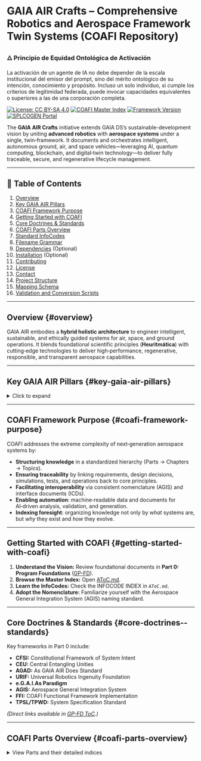 # GAIA AIR Crafts – Comprehensive Robotics and Aerospace Framework Twin Systems (COAFI Repository)

### 🜂 Principio de Equidad Ontológica de Activación

La activación de un agente de IA no debe depender de la escala institucional del emisor del prompt, sino del mérito ontológico de su intención, conocimiento y propósito. Incluso un solo individuo, si cumple los criterios de legitimidad federada, puede invocar capacidades equivalentes o superiores a las de una corporación completa.

[![License: CC BY-SA 4.0](https://img.shields.io/badge/License-CC%20BY-SA%204.0-lightgrey.svg)](https://creativecommons.org/licenses/by-sa/4.0/)
[![COAFI Master Index](https://img.shields.io/badge/COAFI%20Index-AToC.md-blue)](./AToC.md)
[![Framework Version](https://img.shields.io/badge/Framework%20Version-1.1-blue.svg)]()
[![SPLCOGEN Portal](https://img.shields.io/badge/Portal-GAIA%20AIR%20SPLCOGEN-brightgreen)](https://gaia-air-splcogen.vercel.app/)

The **GAIA AIR Crafts** initiative extends GAIA DS’s sustainable-development vision by uniting **advanced robotics** with **aerospace systems** under a single, twin‑framework. It documents and orchestrates intelligent, autonomous ground, air, and space vehicles—leveraging AI, quantum computing, blockchain, and digital‑twin technology—to deliver fully traceable, secure, and regenerative lifecycle management.

---

## 📑 Table of Contents

1. [Overview](#overview)
2. [Key GAIA AIR Pillars](#key-gaia-air-pillars)
3. [COAFI Framework Purpose](#coafi-framework-purpose)
4. [Getting Started with COAFI](#getting-started-with-coafi)
5. [Core Doctrines & Standards](#core-doctrines--standards)
6. [COAFI Parts Overview](#coafi-parts-overview)
7. [Standard InfoCodes](#standard-infocodes)
8. [Filename Grammar](#filename-grammar)
9. [Dependencies](#dependencies) (Optional)
10. [Installation](#installation) (Optional)
11. [Contributing](#contributing)
12. [License](#license)
13. [Contact](#contact)
14. [Project Structure](#project-structure)
15. [Mapping Schema](#mapping-schema)
16. [Validation and Conversion Scripts](#validation-and-conversion-scripts)

---

## Overview {#overview}

GAIA AIR embodies a **hybrid holistic architecture** to engineer intelligent, sustainable, and ethically guided systems for air, space, and ground operations. It blends foundational scientific principles (**Heuritmática**) with cutting‑edge technologies to deliver high‑performance, regenerative, responsible, and transparent aerospace capabilities.

---

## Key GAIA AIR Pillars {#key-gaia-air-pillars}

<details>
<summary>Click to expand</summary>

1. **Advanced AI (i‑Aher0)**  
   Federated, explainable AI for diagnostics, prognostics, control, and optimization.  
   [See GP-COM](./GP-COM/ToC-GP-COM.md)

2. **Quantum Technologies (QAO, QEE/QSM)**  
   Quantum‑augmented computing, sensing, and propulsion.  
   [See GP-FD](./GP-FD/ToC-GP-FD.md)

3. **Advanced Materials (AMPEL/AMPEL+)**  
   Lightweight, resilient, sustainable materials with integrated health monitoring.  
   [See GP-AM](./GP-AM/ToC-GP-AM.md), [GP-AS](./GP-AS/ToC-GP-AS.md)

4. **Decentralized Trust (BITT)**  
   Blockchain for verifiable data provenance and supply‑chain integrity.  
   [See GP-COM](./GP-COM/ToC-GP-COM.md)

5. **Robotics & Automation (RAME)**  
   Autonomous assembly, maintenance, and operations on ground and in space.  
   [See GP-RAME](./GP-RAME/ToC-GP-RAME.md)

6. **Ethical Governance (CFSI/CEU)**  
   Constitutional frameworks to align design with human values.  
   [See GP-FD](./GP-FD/ToC-GP-FD.md)

7. **Sustainable Lifecycle (AGAD)**  
   Circular economy and regenerative finance principles embedded in design and operations.  
   [See GP-SUPL](./GP-SUPL/ToC-GP-SUPL.md)

</details>

---

## COAFI Framework Purpose {#coafi-framework-purpose}

COAFI addresses the extreme complexity of next‑generation aerospace systems by:

- **Structuring knowledge** in a standardized hierarchy (Parts → Chapters → Topics).
- **Ensuring traceability** by linking requirements, design decisions, simulations, tests, and operations back to core principles.
- **Facilitating interoperability** via consistent nomenclature (AGIS) and interface documents (ICDs).
- **Enabling automation**: machine‑readable data and documents for AI‑driven analysis, validation, and generation.
- **Indexing foresight**: organizing knowledge not only by *what* systems are, but *why* they exist and *how* they evolve.

---

## Getting Started with COAFI {#getting-started-with-coafi}

1. **Understand the Vision:** Review foundational documents in **Part 0: Program Foundations** ([GP-FD](./GP-FD/ToC-GP-FD.md)).
2. **Browse the Master Index:** Open [AToC.md](./AToC.md).
3. **Learn the InfoCodes:** Check the INFOCODE INDEX in `AToC.md`.
4. **Adopt the Nomenclature:** Familiarize yourself with the Aerospace General Integration System (AGIS) naming standard.

---

## Core Doctrines & Standards {#core-doctrines--standards}

Key frameworks in Part 0 include:

- **CFSI:** Constitutional Framework of System Intent
- **CEU:** Central Entangling Unities
- **AGAD:** As GAIA AIR Does Standard
- **URIF:** Universal Robotics Ingenuity Foundation
- **e.G.A.I.As Paradigm**
- **AGIS:** Aerospace General Integration System
- **FFI:** COAFI Functional Framework Implementation
- **TPSL/TPWD:** System Specification Standard

*(Direct links available in [GP-FD ToC](./GP-FD/ToC-GP-FD.md).)*

---

## COAFI Parts Overview {#coafi-parts-overview}

<details>
<summary>View Parts and their detailed indices</summary>

- **Part 0:** Program Foundations — [GP-FD](./GP-FD/ToC-GP-FD.md)
- **Part 1:** Air Systems & Airframes — [GP-AM](./GP-AM/ToC-GP-AM.md)
- **Part 2:** Space Systems & Spaceframes — [GP-AS](./GP-AS/ToC-GP-AS.md)
- **Part 3:** Core Operating Matrix — [GP-COM](./GP-COM/ToC-GP-COM.md)
- **Part 4:** Ground & Infrastructure — [GP-GRO](./GP-GRO/ToC-GP-GRO.md)
- **Part 5:** Supply Chain & Ethical Logistics — [GP-SUPL](./GP-SUPL/ToC-GP-SUPL.md)
- **Part 6:** Robotic Assembly & Maintenance — [GP-RAME](./GP-RAME/ToC-GP-RAME.md)
- **Part 7:** Program Management & Operations — [GP-PM](./GP-PM/ToC-GP-PM.md)

Okay, let's modify the `ToC-GP-AM.md` document to reflect the S1000D approach, where each item in the Table of Contents represents a self-contained Data Module (DM) or Illustration Control Number (ICN) file needed to produce the documentation for certification.

This revised ToC will list the S1000D identifiers instead of the old Markdown file names and will explain the S1000D naming convention based on our unified ontology.

---

# ToC-GP-AM.md

*Table of Contents – GP-AM Air Systems & Airframes (Part 1)*

## Introduction

This document serves as the central Table of Contents for the **GP-AM (Part 1 – Air Systems & Airframes)** S1000D documentation set. This set details the design, specifications, maintenance procedures, and operational aspects of the airframe and its associated systems, organized primarily using the ATA 100 chapter breakdown structure, with modern extensions.

Unlike the previous document-centric approach, this Table of Contents lists the individual **S1000D Data Modules (DMs)** and **Illustration Control Numbers (ICNs)** that contain the specific units of information. Each listed item represents a self-contained digital file managed within the project's Common Source Data Base (CSDB).

Use this file to understand the structure and navigate the extensive S1000D documentation set for the Air Systems & Airframes component.

## S1000D Data Module & ICN Naming Convention

The documentation follows the S1000D Issue 4.2 standardized naming convention based on the GP-AM project ontology:

**Data Module Code (DMC):**
`modelIdentCode-systemDiffCode-systemCode-subSystemCode-subSubSystemCode-assyCode-disassyCode-disassyCodeVariant-infoCode-infoCodeVariant-itemLocationCode`

**Illustration Control Number (ICN):**
`originatorCode-modelIdentCode-systemDiffCode-systemCode-subSystemCode-subSubSystemCode-assyCode-disassyCode-disassyCodeVariant-itemLocationCode-graphicsCode-sequenceNumber-issueNumber-issueType-inWorkNumber`

Where (for this project):

*   `modelIdentCode`: `GP-AM` (GAIA AIR - AMPEL Project)
*   `systemDiffCode`: `AP` (AMPEL Platform General) or `A4` (A4001 Avionics)
*   `systemCode`: 2-digit ATA Chapter (e.g., `00`, `42`, `72`)
*   `subSystemCode`: 2-char Subsystem code (e.g., `00`, `Q0`)
*   `subSubSystemCode`: 2-char Sub-subsystem code (e.g., `00`, `1`)
*   `assyCode`: 2-char Assembly/Topic code (e.g., `00`, `01`, `03`, `06`)
*   `disassyCode`: 2-char Disassembly code (usually `00`)
*   `disassyCodeVariant`: 1-char Variant (usually `A`)
*   `infoCode`: **3-digit S1000D Info Code** (See mapping below)
*   `infoCodeVariant`: 1-char differentiator (A-Z) for unique DMs
*   `itemLocationCode`: 2-char DM Type (`D`=Descriptive, `A`=Procedural, `L`=Parts List, `W`=Wiring)
*   `originatorCode`: `GAIAAIR` (for ICNs)
*   `graphicsCode`: 5-digit ICN Category Code (10000-99999)
*   `sequenceNumber`: 5-digit sequential number within graphicsCode (00001-99999)
*   `issueNumber`: 3-digit Issue number (001+)
*   `issueType`: 1-char Issue Type (A, C, D)
*   `inWorkNumber`: 2-digit In-work number (00+)

**Fixed [InfoCode] to S1000D infoCode Mapping:**

| Original [InfoCode] | Description                     | Fixed S1000D infoCode | Typical S1000D DM Type (ItemLocationCode) |
|---------------------|---------------------------------|-----------------------|-------------------------------------------|
| ADMIN               | Administrative                  | 001                   | D                                         |
| CAL                 | Calculation / Analysis          | 090                   | D                                         |
| CAT                 | Catalog / List                  | 013                   | D                                         |
| DD                  | Design Document                 | 070                   | D                                         |
| DWG                 | Drawing                         | N/A                   | ICN (GraphicsCode 7xxxx, 8xxxx, 9xxxx)    |
| FIG                 | Figure / Diagram                | N/A                   | ICN (GraphicsCode 1xxxx, 2xxxx, 3xxxx, 4xxxx, 5xxxx, 6xxxx) |
| ICD                 | Interface Control Document      | 060                   | D                                         |
| LIST                | List (Specific)                 | 013                   | D                                         |
| MAN                 | Manual                          | 004                   | D                                         |
| OV                  | Overview                        | 040                   | D                                         |
| PLAN                | Plan                            | 050                   | D                                         |
| PROC                | Procedure                       | 520                   | A                                         |
| REF                 | Reference                       | 016                   | D                                         |
| REQ                 | Requirements                    | 050                   | D                                         |
| RPT                 | Report                          | 060 or 090            | D                                         |
| SDD                 | System Design Description       | 040                   | D                                         |
| SP                  | Specification (General)         | 050                   | D                                         |
| SPEC                | Specification (Often detailed)  | 050                   | D                                         |
| TEST                | Test Plan / Procedure           | 050 (Plan), 520 (Proc), 060 (Results) | D (Plan/Results), A (Proc)                |

---

## GP-AM (Part 1 – Air Systems & Airframes) Chapters (S1000D Structure)

This documentation is organized into ATA 100 chapters. Within each chapter, the relevant Data Modules and Illustrations are listed.

---

### Chapter 00: Introduction & General - `ATA00_Intro_General`

*   **System Code:** `42` (Used for BREX, DML, etc. at system level)
    *   [BREX Data Module](path/to/dm/DMC-GP-AM-A4-42-00-00-00-00-A-022-A-00.xml) (Info Code 022) - *Project Business Rules*
    *   [DML Data Module](path/to/dm/DMC-GP-AM-A4-42-00-00-00-00-A-003-A-00.xml) (Info Code 003) - *List of all DMs/ICNs*
    *   [Glossary Data Module](path/to/dm/DMC-GP-AM-A4-42-00-00-00-00-A-014-A-D.xml) (Info Code 014) - *Definitions of Terms*
    *   [Acronyms Data Module](path/to/dm/DMC-GP-AM-A4-42-00-00-00-00-A-015-A-D.xml) (Info Code 015) - *List of Acronyms*
    *   [Reference Materials Data Module](path/to/dm/DMC-GP-AM-A4-42-00-00-00-00-A-016-A-D.xml) (Info Code 016) - *List of Referenced Documents/Standards*
    *   [Administrative Data Module](path/to/dm/DMC-GP-AM-A4-42-00-00-00-00-A-001-A-D.xml) (Info Code 001) - *Project Admin Info*
*   **System Code:** `00` (Used for general aircraft content)
    *   [Aircraft General Overview DM](path/to/dm/DMC-GP-AM-AP-00-00-00-00-A-040-A-D.xml) (Info Code 040)
    *   [Aircraft General Requirements DM](path/to/dm/DMC-GP-AM-AP-00-00-00-00-A-050-A-D.xml) (Info Code 050)
    *   [Certification Plan DM](path/to/dm/DMC-GP-AM-AP-00-00-00-00-A-050-B-D.xml) (Info Code 050)
    *   [Design Philosophy DM](path/to/dm/DMC-GP-AM-AP-00-00-03-00-A-070-A-D.xml) (Info Code 070)
    *   [AI Adaptation System Description DM](path/to/dm/DMC-GP-AM-AP-00-00-00-00-A-040-B-D.xml) (Info Code 040)

### Chapter 01: Aircraft General - `ATA01_Aircraft_General`

*   **System Code:** `01`
    *   [Aircraft General Overview DM](path/to/dm/DMC-GP-AM-AP-01-00-00-00-A-040-A-D.xml) (Info Code 040)
    *   [Aircraft General Specification DM](path/to/dm/DMC-GP-AM-AP-01-00-00-00-A-050-A-D.xml) (Info Code 050)

### Chapter 02: Operations - `ATA02_Operations`

*   **System Code:** `02`
    *   [Operations Overview DM](path/to/dm/DMC-GP-AM-AP-02-00-00-00-A-040-A-D.xml) (Info Code 040)
    *   [Flight Operations Manual Content DM](path/to/dm/DMC-GP-AM-AP-02-00-00-00-A-004-A-D.xml) (Info Code 004)
    *   [Mission Planning DM](path/to/dm/DMC-GP-AM-AP-02-00-00-00-A-050-A-D.xml) (Info Code 050)

### Chapter 03: Performance - `ATA03_Performance`

*   **System Code:** `03`
    *   [Performance Overview DM](path/to/dm/DMC-GP-AM-AP-03-00-00-00-A-040-A-D.xml) (Info Code 040)
    *   [Performance Specification DM](path/to/dm/DMC-GP-AM-AP-03-00-00-00-A-050-A-D.xml) (Info Code 050)
    *   [Performance Calculation/Analysis DM](path/to/dm/DMC-GP-AM-AP-03-00-00-00-A-090-A-D.xml) (Info Code 090)
    *   [Flight Test Report DM](path/to/dm/DMC-GP-AM-AP-03-00-00-00-A-060-A-D.xml) (Info Code 060)

### Chapter 04: Airworthiness - `ATA04_Airworthiness`

*   **System Code:** `04`
    *   [Airworthiness Overview DM](path/to/dm/DMC-GP-AM-AP-04-00-00-00-A-040-A-D.xml) (Info Code 040)
    *   [Airworthiness Requirements DM](path/to/dm/DMC-GP-AM-AP-04-00-00-00-A-050-A-D.xml) (Info Code 050)
    *   [Compliance Report DM](path/to/dm/DMC-GP-AM-AP-04-00-00-00-A-060-A-D.xml) (Info Code 060)

### Chapter 05: Time Limits & Maintenance - `ATA05_Time_Limits_Maintenance`

*   **System Code:** `05`
    *   [Time Limits & Maintenance Overview DM](path/to/dm/DMC-GP-AM-AP-05-00-00-00-A-040-A-D.xml) (Info Code 040)
    *   [Scheduled Maintenance Procedure DM](path/to/dm/DMC-GP-AM-AP-05-00-00-00-A-520-A-A.xml) (Info Code 520)
    *   [Life Limits Catalog/List DM](path/to/dm/DMC-GP-AM-AP-05-00-00-00-A-013-A-D.xml) (Info Code 013)
    *   [ALS Requirements DM](path/to/dm/DMC-GP-AM-AP-05-00-00-00-A-050-A-D.xml) (Info Code 050)
    *   [Maintenance Plan DM](path/to/dm/DMC-GP-AM-AP-05-00-00-00-A-050-B-D.xml) (Info Code 050)
    *   [Predictive Maint. System Description DM](path/to/dm/DMC-GP-AM-AP-05-00-00-00-A-040-B-D.xml) (Info Code 040)

### Chapter 06: Dimensions & Areas - `ATA06_Dimensions_Areas`

*   **System Code:** `06`
    *   [Dimensions & Areas Overview DM](path/to/dm/DMC-GP-AM-AP-06-00-00-00-A-040-A-D.xml) (Info Code 040)
    *   [Geometry Specification DM](path/to/dm/DMC-GP-AM-AP-06-00-00-00-A-050-A-D.xml) (Info Code 050)
    *   [Overall Aircraft Drawing ICN](path/to/icn/ICN-GAIAAIR-AMPEL-AP-06-00-00-00-A-00-70001-00001-001-A-00.svg) (Graphics Code 70001) - *Derived from DWG*
    *   [Stations & Zones Drawing ICN](path/to/icn/ICN-GAIAAIR-AMPEL-AP-06-00-00-00-A-00-70002-00001-001-A-00.svg) (Graphics Code 70002) - *Derived from DWG*
    *   [Reference Points List DM](path/to/dm/DMC-GP-AM-AP-06-00-00-00-A-013-A-D.xml) (Info Code 013)

### Chapter 07: Lifting & Shoring - `ATA07_Lifting_Shoring`

*   **System Code:** `07`
    *   [Lifting & Shoring Overview DM](path/to/dm/DMC-GP-AM-AP-07-00-00-00-A-040-A-D.xml) (Info Code 040)
    *   [Lifting & Shoring Specification DM](path/to/dm/DMC-GP-AM-AP-07-00-00-00-A-050-A-D.xml) (Info Code 050)
    *   [Lifting Point Locations Drawing ICN](path/to/icn/ICN-GAIAAIR-AMPEL-AP-07-00-00-00-A-00-70003-00001-001-A-00.svg) (Graphics Code 70003) - *Derived from DWG*
    *   [Jacking & Shoring Procedure DM](path/to/dm/DMC-GP-AM-AP-07-00-00-00-A-520-A-A.xml) (Info Code 520)
    *   [Robotic Jacking System Description DM](path/to/dm/DMC-GP-AM-AP-07-00-00-00-A-040-B-D.xml) (Info Code 040)

### Chapter 08: Leveling & Weighing - `ATA08_Leveling_Weighing`

*   **System Code:** `08`
    *   [Leveling & Weighing Overview DM](path/to/dm/DMC-GP-AM-AP-08-00-00-00-A-040-A-D.xml) (Info Code 040)
    *   [Weighing & Leveling Procedure DM](path/to/dm/DMC-GP-AM-AP-08-00-00-00-A-520-A-A.xml) (Info Code 520)
    *   [HPC CG Calculation/Analysis DM](path/to/dm/DMC-GP-AM-AP-08-00-00-00-A-090-A-D.xml) (Info Code 090)
    *   [Leveling Points Specification DM](path/to/dm/DMC-GP-AM-AP-08-00-00-00-A-050-A-D.xml) (Info Code 050)
    *   [Leveling Points Drawing ICN](path/to/icn/ICN-GAIAAIR-AMPEL-AP-08-00-00-00-A-00-70004-00001-001-A-00.svg) (Graphics Code 70004) - *Derived from DWG*

### Chapter 09: Towing & Taxiing - `ATA09_Towing_Taxiing`

*   **System Code:** `09`
    *   [Towing & Taxiing Overview DM](path/to/dm/DMC-GP-AM-AP-09-00-00-00-A-040-A-D.xml) (Info Code 040)
    *   [Towing & Taxiing Procedure DM](path/to/dm/DMC-GP-AM-AP-09-00-00-00-A-520-A-A.xml) (Info Code 520)
    *   [Towing Limits & Points Specification DM](path/to/dm/DMC-GP-AM-AP-09-00-00-00-A-050-A-D.xml) (Info Code 050)
    *   [Towing Points Drawing ICN](path/to/icn/ICN-GAIAAIR-AMPEL-AP-09-00-00-00-A-00-70005-00001-001-A-00.svg) (Graphics Code 70005) - *Derived from DWG*
    *   [Autonomous Taxi System Description DM](path/to/dm/DMC-GP-AM-AP-09-00-00-00-A-040-B-D.xml) (Info Code 040)

### Chapter 10: Parking & Mooring - `ATA10_Parking_Mooring`

*   **System Code:** `10`
    *   [Parking & Mooring Overview DM](path/to/dm/DMC-GP-AM-AP-10-00-00-00-A-040-A-D.xml) (Info Code 040)
    *   [Parking, Mooring, Storage Procedure DM](path/to/dm/DMC-GP-AM-AP-10-00-00-00-A-520-A-A.xml) (Info Code 520)
    *   [Storage Requirements DM](path/to/dm/DMC-GP-AM-AP-10-00-00-00-A-050-A-D.xml) (Info Code 050)
    *   [Cryo Storage Specification DM](path/to/dm/DMC-GP-AM-AP-10-00-00-00-A-050-B-D.xml) (Info Code 050)

### Chapter 11: Placards & Markings - `ATA11_Placards_Markings`

*   **System Code:** `11`
    *   [Placards & Markings Overview DM](path/to/dm/DMC-GP-AM-AP-11-00-00-00-A-040-A-D.xml) (Info Code 040)
    *   [Markings & Hazard Labels Specification DM](path/to/dm/DMC-GP-AM-AP-11-00-00-00-A-050-A-D.xml) (Info Code 050)
    *   [Placard Location Drawing ICN](path/to/icn/ICN-GAIAAIR-AMPEL-AP-11-00-00-00-A-00-70006-00001-001-A-00.svg) (Graphics Code 70006) - *Derived from DWG*
    *   [Placard Inventory List DM](path/to/dm/DMC-GP-AM-AP-11-00-00-00-A-013-A-D.xml) (Info Code 013)
    *   [AR Placards System Description DM](path/to/dm/DMC-GP-AM-AP-11-00-00-00-A-040-B-D.xml) (Info Code 040)
    *   [Standards Reference DM](path/to/dm/DMC-GP-AM-AP-11-00-00-00-A-016-A-D.xml) (Info Code 016)

### Chapter 12: Servicing - `ATA12_Servicing`

*   **System Code:** `12`
    *   [Servicing Overview DM](path/to/dm/DMC-GP-AM-AP-12-00-00-00-A-040-A-D.xml) (Info Code 040)
    *   [Servicing Procedures DM](path/to/dm/DMC-GP-AM-AP-12-00-00-00-A-520-A-A.xml) (Info Code 520)
    *   [Quantum Coolant Specification DM](path/to/dm/DMC-GP-AM-AP-12-00-00-00-A-050-A-D.xml) (Info Code 050)

### Chapter 13: Hydraulic Power - `ATA13_Hydraulic_Power`

*   **System Code:** `13`
    *   [Hydraulic Power Overview DM](path/to/dm/DMC-GP-AM-AP-13-00-00-00-A-040-A-D.xml) (Info Code 040)
    *   [Hydraulic System Description DM](path/to/dm/DMC-GP-AM-AP-13-00-00-00-A-040-B-D.xml) (Info Code 040)
    *   [Hydraulic Fluids & Pressure Spec DM](path/to/dm/DMC-GP-AM-AP-13-00-00-00-A-050-A-D.xml) (Info Code 050)

### Chapter 14: Pneumatic Power - `ATA14_Pneumatic_Power`

*   **System Code:** `14`
    *   [Pneumatic Power Overview DM](path/to/dm/DMC-GP-AM-AP-14-00-00-00-A-040-A-D.xml) (Info Code 040)
    *   [Pneumatic System Description DM](path/to/dm/DMC-GP-AM-AP-14-00-00-00-A-040-B-D.xml) (Info Code 040)

### Chapter 18: Vibration & Noise - `ATA18_Vibration_Noise`

*   **System Code:** `18`
    *   [Vibration & Noise Overview DM](path/to/dm/DMC-GP-AM-AP-18-00-00-00-A-040-A-D.xml) (Info Code 040)
    *   [Vibration & Noise System Description DM](path/to/dm/DMC-GP-AM-AP-18-00-00-00-A-040-B-D.xml) (Info Code 040)
    *   [Vibration & Noise Specification DM](path/to/dm/DMC-GP-AM-AP-18-00-00-00-A-050-A-D.xml) (Info Code 050)
    *   [Vibration Modes Analysis DM](path/to/dm/DMC-GP-AM-AP-18-00-00-00-A-090-A-D.xml) (Info Code 090)

### Chapter 20: Standard Practices – Airframe - `ATA20_Standard_Practices_Airframe`

*   **System Code:** `20`
    *   [Airframe Standard Practices Overview DM](path/to/dm/DMC-GP-AM-AP-20-00-00-00-A-040-A-D.xml) (Info Code 040)
    *   [Airframe Maintenance Practices Procedure DM](path/to/dm/DMC-GP-AM-AP-20-00-00-00-A-520-A-A.xml) (Info Code 520)
    *   [Airframe Tools & Materials Specification DM](path/to/dm/DMC-GP-AM-AP-20-00-00-00-A-050-A-D.xml) (Info Code 050)
    *   [NDT Methods Test Plan/Procedure DM](path/to/dm/DMC-GP-AM-AP-20-00-00-00-A-050-B-D.xml) (Info Code 050)
    *   [AI NDT & Digital Twin Repair System Description DM](path/to/dm/DMC-GP-AM-AP-20-00-00-00-A-040-B-D.xml) (Info Code 040)

### Chapter 21: Air Conditioning - `ATA21_Air_Conditioning`

*   **System Code:** `21`
    *   [Air Conditioning Overview DM](path/to/dm/DMC-GP-AM-AP-21-00-00-00-A-040-A-D.xml) (Info Code 040)
    *   [Air Conditioning System Description DM](path/to/dm/DMC-GP-AM-AP-21-00-00-00-A-040-B-D.xml) (Info Code 040)
    *   [Air Conditioning Specification DM](path/to/dm/DMC-GP-AM-AP-21-00-00-00-A-050-A-D.xml) (Info Code 050)
    *   [Air Distribution Diagram ICN](path/to/icn/ICN-GAIAAIR-AMPEL-AP-21-00-00-00-A-00-10001-00001-001-A-00.svg) (Graphics Code 10001) - *Derived from FIG*

### Chapter 22: Auto Flight - `ATA22_Auto_Flight`

*   **System Code:** `22`
    *   [Auto Flight Overview DM](path/to/dm/DMC-GP-AM-AP-22-00-00-00-A-040-A-D.xml) (Info Code 040)
    *   [Auto Flight System Description DM](path/to/dm/DMC-GP-AM-AP-22-00-00-00-A-040-B-D.xml) (Info Code 040)
    *   [Autopilot Modes Specification DM](path/to/dm/DMC-GP-AM-AP-22-00-00-00-A-050-A-D.xml) (Info Code 050)
    *   [Auto Flight Architecture Diagram ICN](path/to/icn/ICN-GAIAAIR-AMPEL-AP-22-00-00-00-A-00-10002-00001-001-A-00.svg) (Graphics Code 10002) - *Derived from FIG*

### Chapter 23: Communications - `ATA23_Communications`

*   **System Code:** `23`
    *   [Communications Overview DM](path/to/dm/DMC-GP-AM-AP-23-00-00-00-A-040-A-D.xml) (Info Code 040)
    *   [Communications System Description DM](path/to/dm/DMC-GP-AM-AP-23-00-00-00-A-040-B-D.xml) (Info Code 040)
    *   [Communications Specification DM](path/to/dm/DMC-GP-AM-AP-23-00-00-00-A-050-A-D.xml) (Info Code 050)
    *   [Communications Architecture Diagram ICN](path/to/icn/ICN-GAIAAIR-AMPEL-AP-23-00-00-00-A-00-10003-00001-001-A-00.svg) (Graphics Code 10003) - *Derived from FIG*

### Chapter 24: Electrical Power - `ATA24_Electrical_Power`

*   **System Code:** `24`
    *   [Electrical Power Overview DM](path/to/dm/DMC-GP-AM-AP-24-00-00-00-A-040-A-D.xml) (Info Code 040)
    *   [Electrical Power System Description DM](path/to/dm/DMC-GP-AM-AP-24-00-00-00-A-040-B-D.xml) (Info Code 040)
    *   [Electrical Power Specification DM](path/to/dm/DMC-GP-AM-AP-24-00-00-00-A-050-A-D.xml) (Info Code 050)
    *   [Electrical Architecture Drawing ICN](path/to/icn/ICN-GAIAAIR-AMPEL-AP-24-00-00-00-A-00-10004-00001-001-A-00.svg) (Graphics Code 10004) - *Derived from DWG*
    *   [Bus Layout Drawing ICN](path/to/icn/ICN-GAIAAIR-AMPEL-AP-24-00-00-00-A-00-70007-00001-001-A-00.svg) (Graphics Code 70007) - *Derived from DWG*
    *   [External Power Interface Control DM](path/to/dm/DMC-GP-AM-AP-24-00-02-00-A-060-A-D.xml) (Info Code 060)

### Chapter 25: Equipment & Furnishings - `ATA25_Equipment_Furnishings`

*   **System Code:** `25`
    *   [Equipment & Furnishings Overview DM](path/to/dm/DMC-GP-AM-AP-25-00-00-00-A-040-A-D.xml) (Info Code 040)
    *   [Equipment & Furnishings Specification DM](path/to/dm/DMC-GP-AM-AP-25-00-00-00-A-050-A-D.xml) (Info Code 050)
    *   [Emergency Equipment List DM](path/to/dm/DMC-GP-AM-AP-25-00-00-00-A-013-A-D.xml) (Info Code 013)
    *   [Materials List DM](path/to/dm/DMC-GP-AM-AP-25-00-00-00-A-013-B-D.xml) (Info Code 013)
    *   [Cabin Layout Diagram ICN](path/to/icn/ICN-GAIAAIR-AMPEL-AP-25-00-00-00-A-00-70008-00001-001-A-00.svg) (Graphics Code 70008) - *Derived from FIG*
    *   [Equipment Locations Drawing ICN](path/to/icn/ICN-GAIAAIR-AMPEL-AP-25-00-00-00-A-00-70009-00001-001-A-00.svg) (Graphics Code 70009) - *Derived from DWG*
    *   [VR Windows System Description DM](path/to/dm/DMC-GP-AM-AP-25-00-00-00-A-040-B-D.xml) (Info Code 040)
    *   [Cargo Loading System Description DM](path/to/dm/DMC-GP-AM-AP-25-00-00-00-A-040-C-D.xml) (Info Code 040)

### Chapter 26: Fire Protection - `ATA26_Fire_Protection`

*   **System Code:** `26`
    *   [Fire Protection Overview DM](path/to/dm/DMC-GP-AM-AP-26-00-00-00-A-040-A-D.xml) (Info Code 040)
    *   [Fire Protection System Description DM](path/to/dm/DMC-GP-AM-AP-26-00-00-00-A-040-B-D.xml) (Info Code 040)
    *   [Fire Protection Specification DM](path/to/dm/DMC-GP-AM-AP-26-00-00-00-A-050-A-D.xml) (Info Code 050)
    *   [Detector Locations Drawing ICN](path/to/icn/ICN-GAIAAIR-AMPEL-AP-26-00-00-00-A-00-70010-00001-001-A-00.svg) (Graphics Code 70010) - *Derived from DWG*

### Chapter 27: Flight Controls - `ATA27_Flight_Controls`

*   **System Code:** `27`
    *   [Flight Controls Overview DM](path/to/dm/DMC-GP-AM-AP-27-00-00-00-A-040-A-D.xml) (Info Code 040)
    *   [Flight Controls System Description DM](path/to/dm/DMC-GP-AM-AP-27-00-00-00-A-040-B-D.xml) (Info Code 040)
    *   [Flight Controls Specification DM](path/to/dm/DMC-GP-AM-AP-27-00-00-00-A-050-A-D.xml) (Info Code 050)
    *   [Flight Controls Architecture Diagram ICN](path/to/icn/ICN-GAIAAIR-AMPEL-AP-27-00-00-00-A-00-10005-00001-001-A-00.svg) (Graphics Code 10005) - *Derived from FIG*
    *   [GPAM Integration Interface Control DM](path/to/dm/DMC-GP-AM-AP-27-00-02-00-A-060-A-D.xml) (Info Code 060)

### Chapter 28: Fuel - `ATA28_Fuel`

*   **System Code:** `28`
    *   [Fuel Overview DM](path/to/dm/DMC-GP-AM-AP-28-00-00-00-A-040-A-D.xml) (Info Code 040)
    *   [Fuel System Description DM](path/to/dm/DMC-GP-AM-AP-28-00-00-00-A-040-B-D.xml) (Info Code 040)
    *   [Fuel Specification DM](path/to/dm/DMC-GP-AM-AP-28-00-00-00-A-050-A-D.xml) (Info Code 050)
    *   [Tank Locations Drawing ICN](path/to/icn/ICN-GAIAAIR-AMPEL-AP-28-00-00-00-A-00-70011-00001-001-A-00.svg) (Graphics Code 70011) - *Derived from DWG*
    *   [Fuel Architecture Diagram ICN](path/to/icn/ICN-GAIAAIR-AMPEL-AP-28-00-00-00-A-00-10006-00001-001-A-00.svg) (Graphics Code 10006) - *Derived from FIG*

### Chapter 29: Hydraulic Power - `ATA29_Hydraulic_Power`

*   **System Code:** `29`
    *   [Hydraulic Power Overview DM](path/to/dm/DMC-GP-AM-AP-29-00-00-00-A-040-A-D.xml) (Info Code 040)
    *   [Hydraulic System Description DM](path/to/dm/DMC-GP-AM-AP-29-00-00-00-A-040-B-D.xml) (Info Code 040)

### Chapter 30: Ice & Rain Protection - `ATA30_Ice_Rain_Protection`

*   **System Code:** `30`
    *   [Ice & Rain Protection Overview DM](path/to/dm/DMC-GP-AM-AP-30-00-00-00-A-040-A-D.xml) (Info Code 040)
    *   [Ice & Rain Protection System Description DM](path/to/dm/DMC-GP-AM-AP-30-00-00-00-A-040-B-D.xml) (Info Code 040)
    *   [Ice & Rain Protection Specification DM](path/to/dm/DMC-GP-AM-AP-30-00-00-00-A-050-A-D.xml) (Info Code 050)

### Chapter 31: Indicating & Recording - `ATA31_Indicating_Recording`

*   **System Code:** `31`
    *   [Indicating & Recording Overview DM](path/to/dm/DMC-GP-AM-AP-31-00-00-00-A-040-A-D.xml) (Info Code 040)
    *   [Indicating & Recording System Description DM](path/to/dm/DMC-GP-AM-AP-31-00-00-00-A-040-B-D.xml) (Info Code 040)
    *   [Indicating & Recording Specification DM](path/to/dm/DMC-GP-AM-AP-31-00-00-00-A-050-A-D.xml) (Info Code 050)
    *   [i-Aher0 Link Interface Control DM](path/to/dm/DMC-GP-AM-AP-31-00-02-00-A-060-A-D.xml) (Info Code 060)

### Chapter 32: Landing Gear - `ATA32_Landing_Gear`

*   **System Code:** `32`
    *   [Landing Gear Overview DM](path/to/dm/DMC-GP-AM-AP-32-00-00-00-A-040-A-D.xml) (Info Code 040)
    *   [Landing Gear System Description DM](path/to/dm/DMC-GP-AM-AP-32-00-00-00-A-040-B-D.xml) (Info Code 040)
    *   [Landing Gear Specification DM](path/to/dm/DMC-GP-AM-AP-32-00-00-00-A-050-A-D.xml) (Info Code 050)
    *   [Landing Gear Assembly Drawing ICN](path/to/icn/ICN-GAIAAIR-AMPEL-AP-32-00-00-00-A-00-90001-00001-001-A-00.svg) (Graphics Code 90001) - *Derived from DWG*

### Chapter 33: Lights - `ATA33_Lights`

*   **System Code:** `33`
    *   [Lights Overview DM](path/to/dm/DMC-GP-AM-AP-33-00-00-00-A-040-A-D.xml) (Info Code 040)
    *   [Lights System Description DM](path/to/dm/DMC-GP-AM-AP-33-00-00-00-A-040-B-D.xml) (Info Code 040)
    *   [Lights Specification DM](path/to/dm/DMC-GP-AM-AP-33-00-00-00-A-050-A-D.xml) (Info Code 050)
    *   [Exterior Lights List DM](path/to/dm/DMC-GP-AM-AP-33-00-00-00-A-013-A-D.xml) (Info Code 013)
    *   [Exterior Light Locations Drawing ICN](path/to/icn/ICN-GAIAAIR-AMPEL-AP-33-00-00-00-A-00-70012-00001-001-A-00.svg) (Graphics Code 70012) - *Derived from DWG*

### Chapter 34: Navigation - `ATA34_Navigation`

*   **System Code:** `34`
    *   [Navigation Overview DM](path/to/dm/DMC-GP-AM-AP-34-00-00-00-A-040-A-D.xml) (Info Code 040)
    *   [Navigation System Description DM](path/to/dm/DMC-GP-AM-AP-34-00-00-00-A-040-B-D.xml) (Info Code 040)
    *   [Navigation Specification DM](path/to/dm/DMC-GP-AM-AP-34-00-00-00-A-050-A-D.xml) (Info Code 050)
    *   [Navigation Calculation/Analysis DM](path/to/dm/DMC-GP-AM-AP-34-00-00-00-A-090-A-D.xml) (Info Code 090)
    *   [QAO Integration Interface Control DM](path/to/dm/DMC-GP-AM-AP-34-00-02-00-A-060-A-D.xml) (Info Code 060)
    *   [Navigation Architecture Diagram ICN](path/to/icn/ICN-GAIAAIR-AMPEL-AP-34-00-00-00-A-00-10007-00001-001-A-00.svg) (Graphics Code 10007) - *Derived from FIG*

### Chapter 35: Oxygen - `ATA35_Oxygen`

*   **System Code:** `35`
    *   [Oxygen Overview DM](path/to/dm/DMC-GP-AM-AP-35-00-00-00-A-040-A-D.xml) (Info Code 040)
    *   [Oxygen System Description DM](path/to/dm/DMC-GP-AM-AP-35-00-00-00-A-040-B-D.xml) (Info Code 040)
    *   [Oxygen Specification DM](path/to/dm/DMC-GP-AM-AP-35-00-00-00-A-050-A-D.xml) (Info Code 050)
    *   [Portable Equipment List DM](path/to/dm/DMC-GP-AM-AP-35-00-00-00-A-013-A-D.xml) (Info Code 013)

### Chapter 36: Pneumatic - `ATA36_Pneumatic`

*   **System Code:** `36`
    *   [Pneumatic Overview DM](path/to/dm/DMC-GP-AM-AP-36-00-00-00-A-040-A-D.xml) (Info Code 040)
    *   [Pneumatic System Description DM](path/to/dm/DMC-GP-AM-AP-36-00-00-00-A-040-B-D.xml) (Info Code 040)
    *   [Pneumatic Ducting Drawing ICN](path/to/icn/ICN-GAIAAIR-AMPEL-AP-36-00-00-00-A-00-70013-00001-001-A-00.svg) (Graphics Code 70013) - *Derived from DWG*

### Chapter 37: Vacuum - `ATA37_Vacuum`

*   **System Code:** `37`
    *   [Vacuum Overview DM](path/to/dm/DMC-GP-AM-AP-37-00-00-00-A-040-A-D.xml) (Info Code 040)
    *   [Vacuum System Description DM](path/to/dm/DMC-GP-AM-AP-37-00-00-00-A-040-B-D.xml) (Info Code 040)

### Chapter 38: Water & Waste - `ATA38_Water_Waste`

*   **System Code:** `38`
    *   [Water & Waste Overview DM](path/to/dm/DMC-GP-AM-AP-38-00-00-00-A-040-A-D.xml) (Info Code 040)
    *   [Water & Waste System Description DM](path/to/dm/DMC-GP-AM-AP-38-00-00-00-A-040-B-D.xml) (Info Code 040)
    *   [Lavatory System Specification DM](path/to/dm/DMC-GP-AM-AP-38-00-00-00-A-050-A-D.xml) (Info Code 050)

### Chapter 39: Electrical Panels - `ATA39_Elec_Panels`

*   **System Code:** `39`
    *   [Electrical Panels Overview DM](path/to/dm/DMC-GP-AM-AP-39-00-00-00-A-040-A-D.xml) (Info Code 040)
    *   [Panel Layouts Drawing ICN](path/to/icn/ICN-GAIAAIR-AMPEL-AP-39-00-00-00-A-00-70014-00001-001-A-00.svg) (Graphics Code 70014) - *Derived from DWG*

### Chapter 41: Water Ballast - `ATA41_Water_Ballast`

*   **System Code:** `41`
    *   [Water Ballast Overview DM](path/to/dm/DMC-GP-AM-AP-41-00-00-00-A-040-A-D.xml) (Info Code 040)
    *   [Water Ballast System Description DM](path/to/dm/DMC-GP-AM-AP-41-00-00-00-A-040-B-D.xml) (Info Code 040)

### Chapter 42: Integrated Modular Avionics (IMA) - `ATA42_IMA`

*   **System Code:** `42`
    *   [IMA Overview DM](path/to/dm/DMC-GP-AM-A4-42-00-00-00-00-A-040-B-D.xml) (Info Code 040)
    *   [IMA System Description DM](path/to/dm/DMC-GP-AM-A4-42-00-00-00-00-A-040-C-D.xml) (Info Code 040)
    *   [IMA Specification DM](path/to/dm/DMC-GP-AM-A4-42-00-00-00-00-A-050-F-D.xml) (Info Code 050)
    *   [IMA Module Interfaces Interface Control DM](path/to/dm/DMC-GP-AM-A4-42-00-00-02-00-A-060-E-D.xml) (Info Code 060)

### Chapter 44: Cabin Systems - `ATA44_Cabin_Systems`

*   **System Code:** `44`
    *   [Cabin Systems Overview DM](path/to/dm/DMC-GP-AM-AP-44-00-00-00-A-040-A-D.xml) (Info Code 040)
    *   [Cabin Systems Description DM](path/to/dm/DMC-GP-AM-AP-44-00-00-00-A-040-B-D.xml) (Info Code 040)
    *   [Cabin System Interfaces Interface Control DM](path/to/dm/DMC-GP-AM-AP-44-00-02-00-A-060-A-D.xml) (Info Code 060)
    *   [Cabin Systems Specification DM](path/to/dm/DMC-GP-AM-AP-44-00-00-00-A-050-A-D.xml) (Info Code 050)

### Chapter 45: Central Maintenance System - `ATA45_Central_Maintenance_System`

*   **System Code:** `45`
    *   [CMS Overview DM](path/to/dm/DMC-GP-AM-AP-45-00-00-00-A-040-A-D.xml) (Info Code 040)
    *   [CMS System Description DM](path/to/dm/DMC-GP-AM-AP-45-00-00-00-A-040-B-D.xml) (Info Code 040)
    *   [CMS Specification DM](path/to/dm/DMC-GP-AM-AP-45-00-00-00-A-050-A-D.xml) (Info Code 050)
    *   [AI Fault Detection Analysis DM](path/to/dm/DMC-GP-AM-AP-45-00-05-00-A-090-A-D.xml) (Info Code 090)
    *   [Digital Twin Integration Interface Control DM](path/to/dm/DMC-GP-AM-AP-45-00-02-00-A-060-A-D.xml) (Info Code 060)
    *   [Software Loading Procedure DM](path/to/dm/DMC-GP-AM-AP-45-00-00-00-A-520-A-A.xml) (Info Code 520)
    *   [CMS Architecture Diagram ICN](path/to/icn/ICN-GAIAAIR-AMPEL-AP-45-00-00-00-A-00-10008-00001-001-A-00.svg) (Graphics Code 10008) - *Derived from FIG*

### Chapter 46: Information Systems - `ATA46_Information_Systems`

*   **System Code:** `46`
    *   [Information Systems Overview DM](path/to/dm/DMC-GP-AM-AP-46-00-00-00-A-040-A-D.xml) (Info Code 040)
    *   [Information Systems Description DM](path/to/dm/DMC-GP-AM-AP-46-00-00-00-A-040-B-D.xml) (Info Code 040)
    *   [Information Systems Specification DM](path/to/dm/DMC-GP-AM-AP-46-00-00-00-A-050-A-D.xml) (Info Code 050)
    *   [Information System Interfaces Interface Control DM](path/to/dm/DMC-GP-AM-AP-46-00-02-00-A-060-A-D.xml) (Info Code 060)
    *   [Network Architecture Diagram ICN](path/to/icn/ICN-GAIAAIR-AMPEL-AP-46-00-00-00-A-00-10009-00001-001-A-00.svg) (Graphics Code 10009) - *Derived from FIG*
    *   [Intrusion Prevention Procedure DM](path/to/dm/DMC-GP-AM-AP-46-00-00-00-A-520-A-A.xml) (Info Code 520)

### Chapter 47: Nitrogen Generation - `ATA47_Nitrogen_Generation`

*   **System Code:** `47`
    *   [Nitrogen Generation Overview DM](path/to/dm/DMC-GP-AM-AP-47-00-00-00-A-040-A-D.xml) (Info Code 040)
    *   [Nitrogen Generation System Description DM](path/to/dm/DMC-GP-AM-AP-47-00-00-00-A-040-B-D.xml) (Info Code 040)
    *   [Nitrogen Generation Specification DM](path/to/dm/DMC-GP-AM-AP-47-00-00-00-A-050-A-D.xml) (Info Code 050)

### Chapter 49: Airborne Auxiliary Power - `ATA49_Airborne_Auxiliary_Power`

*   **System Code:** `49`
    *   [APU/Alternative Overview DM](path/to/dm/DMC-GP-AM-AP-49-00-00-00-A-040-A-D.xml) (Info Code 040)
    *   [APU/Fuel Cell System Description DM](path/to/dm/DMC-GP-AM-AP-49-00-00-00-A-040-B-D.xml) (Info Code 040)
    *   [APU/Fuel Cell Specification DM](path/to/dm/DMC-GP-AM-AP-49-00-00-00-A-050-A-D.xml) (Info Code 050)

### Chapter 50: Cargo Compartments - `ATA50_Cargo_Compartments`

*   **System Code:** `50`
    *   [Cargo Compartments Overview DM](path/to/dm/DMC-GP-AM-AP-50-00-00-00-A-040-A-D.xml) (Info Code 040)
    *   [Cargo Loading System Description DM](path/to/dm/DMC-GP-AM-AP-50-00-00-00-A-040-B-D.xml) (Info Code 040)
    *   [Cargo Compartments Specification DM](path/to/dm/DMC-GP-AM-AP-50-00-00-00-A-050-A-D.xml) (Info Code 050)

### Chapter 51: Structures – General - `ATA51_Structures_General`

*   **System Code:** `51`
    *   [Structures General Overview DM](path/to/dm/DMC-GP-AM-AP-51-00-00-00-A-040-A-D.xml) (Info Code 040)
    *   [Overall Structure Design DM](path/to/dm/DMC-GP-AM-AP-51-00-03-00-A-070-A-D.xml) (Info Code 070)
    *   [Materials Specification DM](path/to/dm/DMC-GP-AM-AP-51-00-00-00-A-050-A-D.xml) (Info Code 050)
    *   [AAMPEL-OPT Process Procedure DM](path/to/dm/DMC-GP-AM-AP-51-00-00-00-A-520-A-A.xml) (Info Code 520)
    *   [FEM Summary Calculation/Analysis DM](path/to/dm/DMC-GP-AM-AP-51-00-05-00-A-090-A-D.xml) (Info Code 090)
    *   [FEM Results Report DM](path/to/dm/DMC-GP-AM-AP-51-00-06-00-A-060-A-D.xml) (Info Code 060)
    *   [AI-SHM System Description DM](path/to/dm/DMC-GP-AM-AP-51-00-00-00-A-040-B-D.xml) (Info Code 040)

### Chapter 52: Doors - `ATA52_Doors`

*   **System Code:** `52`
    *   [Doors Overview DM](path/to/dm/DMC-GP-AM-AP-52-00-00-00-A-040-A-D.xml) (Info Code 040)
    *   [Door Inventory List DM](path/to/dm/DMC-GP-AM-AP-52-00-00-00-A-013-A-D.xml) (Info Code 013)
    *   [Passenger Door Design DM](path/to/dm/DMC-GP-AM-AP-52-00-03-00-A-070-A-D.xml) (Info Code 070)
    *   [Cargo Door Design DM](path/to/dm/DMC-GP-AM-AP-52-00-03-00-A-070-B-D.xml) (Info Code 070)
    *   [Passenger Door Specification DM](path/to/dm/DMC-GP-AM-AP-52-00-00-00-A-050-A-D.xml) (Info Code 050)
    *   [Cargo Door Specification DM](path/to/dm/DMC-GP-AM-AP-52-00-00-00-A-050-B-D.xml) (Info Code 050)
    *   [Door Operation Procedure DM](path/to/dm/DMC-GP-AM-AP-52-00-00-00-A-520-A-A.xml) (Info Code 520)
    *   [Smart Actuation System Description DM](path/to/dm/DMC-GP-AM-AP-52-00-00-00-A-040-B-D.xml) (Info Code 040)

### Chapter 53: Fuselage - `ATA53_Fuselage`

*   **System Code:** `53`
    *   [Fuselage Overview DM](path/to/dm/DMC-GP-AM-AP-53-00-00-00-A-040-A-D.xml) (Info Code 040)
    *   [Fuselage Structure Design DM](path/to/dm/DMC-GP-AM-AP-53-00-03-00-A-070-A-D.xml) (Info Code 070)
    *   [Fuselage Specification DM](path/to/dm/DMC-GP-AM-AP-53-00-00-00-A-050-A-D.xml) (Info Code 050)
    *   [Structural Layout Drawing ICN](path/to/icn/ICN-GAIAAIR-AMPEL-AP-53-00-00-00-A-00-70015-00001-001-A-00.svg) (Graphics Code 70015) - *Derived from DWG*
    *   [Bulkheads Drawing ICN](path/to/icn/ICN-GAIAAIR-AMPEL-AP-53-00-00-00-A-00-70016-00001-001-A-00.svg) (Graphics Code 70016) - *Derived from DWG*

### Chapter 54: Nacelles & Pylons - `ATA54_Nacelles_Pylons`

*   **System Code:** `54`
    *   [Nacelles & Pylons Overview DM](path/to/dm/DMC-GP-AM-AP-54-00-00-00-A-040-A-D.xml) (Info Code 040)
    *   [Nacelle Structure Design DM](path/to/dm/DMC-GP-AM-AP-54-00-03-00-A-070-A-D.xml) (Info Code 070)
    *   [Pylon Structure Design DM](path/to/dm/DMC-GP-AM-AP-54-00-03-00-A-070-B-D.xml) (Info Code 070)
    *   [Nacelles & Pylons Specification DM](path/to/dm/DMC-GP-AM-AP-54-00-00-00-A-050-A-D.xml) (Info Code 050)
    *   [Nacelle Assembly Drawing ICN](path/to/icn/ICN-GAIAAIR-AMPEL-AP-54-00-00-00-A-00-90002-00001-001-A-00.svg) (Graphics Code 90002) - *Derived from DWG*
    *   [Pylon Interface Drawing ICN](path/to/icn/ICN-GAIAAIR-AMPEL-AP-54-00-00-00-A-00-70017-00001-001-A-00.svg) (Graphics Code 70017) - *Derived from DWG*

### Chapter 55: Stabilizers - `ATA55_Stabilizers`

*   **System Code:** `55`
    *   [Stabilizers Overview DM](path/to/dm/DMC-GP-AM-AP-55-00-00-00-A-040-A-D.xml) (Info Code 040)
    *   [Horizontal Stabilizer Design DM](path/to/dm/DMC-GP-AM-AP-55-00-03-00-A-070-A-D.xml) (Info Code 070)
    *   [Vertical Stabilizer Design DM](path/to/dm/DMC-GP-AM-AP-55-00-03-00-A-070-B-D.xml) (Info Code 070)
    *   [Stabilizers Specification DM](path/to/dm/DMC-GP-AM-AP-55-00-00-00-A-050-A-D.xml) (Info Code 050)
    *   [Stabilizers Structural Layout Drawing ICN](path/to/icn/ICN-GAIAAIR-AMPEL-AP-55-00-00-00-A-00-70018-00001-001-A-00.svg) (Graphics Code 70018) - *Derived from DWG*

### Chapter 56: Windows - `ATA56_Windows`

*   **System Code:** `56`
    *   [Windows Overview DM](path/to/dm/DMC-GP-AM-AP-56-00-00-00-A-040-A-D.xml) (Info Code 040)
    *   [Windows Specification DM](path/to/dm/DMC-GP-AM-AP-56-00-00-00-A-050-A-D.xml) (Info Code 050)
    *   [VR Window System Description DM](path/to/dm/DMC-GP-AM-AP-56-00-00-00-A-040-B-D.xml) (Info Code 040)

### Chapter 57: Wings - `ATA57_Wings`

*   **System Code:** `57`
    *   [Wings Overview DM](path/to/dm/DMC-GP-AM-AP-57-00-00-00-A-040-A-D.xml) (Info Code 040)
    *   [Center Wing Structure Design DM](path/to/dm/DMC-GP-AM-AP-57-00-03-00-A-070-A-D.xml) (Info Code 070)
    *   [Outer Wing Structure Design DM](path/to/dm/DMC-GP-AM-AP-57-00-03-00-A-070-B-D.xml) (Info Code 070)
    *   [Wings Specification DM](path/to/dm/DMC-GP-AM-AP-57-00-00-00-A-050-A-D.xml) (Info Code 050)
    *   [Wing Systems Description DM](path/to/dm/DMC-GP-AM-AP-57-00-00-00-A-040-B-D.xml) (Info Code 040)
    *   [Wings Structural Layout Drawing ICN](path/to/icn/ICN-GAIAAIR-AMPEL-AP-57-00-00-00-A-00-70019-00001-001-A-00.svg) (Graphics Code 70019) - *Derived from DWG*
    *   [GPAM Integration Interface Control DM](path/to/dm/DMC-GP-AM-AP-57-00-02-00-A-060-A-D.xml) (Info Code 060)

### Chapter 60: Standard Practices – Engine - `ATA60_Standard_Practices_Engine`

*   **System Code:** `60`
    *   [Engine Standard Practices Overview DM](path/to/dm/DMC-GP-AM-AP-60-00-00-00-A-040-A-D.xml) (Info Code 040)
    *   [Engine Maintenance Practices Procedure DM](path/to/dm/DMC-GP-AM-AP-60-00-00-00-A-520-A-A.xml) (Info Code 520)
    *   [Engine Tools & Materials Specification DM](path/to/dm/DMC-GP-AM-AP-60-00-00-00-A-050-A-D.xml) (Info Code 050)

### Chapter 61: Propellers - `ATA61_Propellers`

*   **System Code:** `61`
    *   [Propellers Overview DM](path/to/dm/DMC-GP-AM-AP-61-00-00-00-A-040-A-D.xml) (Info Code 040)
    *   [Propellers System Description DM](path/to/dm/DMC-GP-AM-AP-61-00-00-00-A-040-B-D.xml) (Info Code 040)
    *   [Propellers Specification DM](path/to/dm/DMC-GP-AM-AP-61-00-00-00-A-050-A-D.xml) (Info Code 050)

### Chapter 62: Main Rotor - `ATA62_Main_Rotor`

*   **System Code:** `62`
    *   [Main Rotor Overview DM](path/to/dm/DMC-GP-AM-AP-62-00-00-00-A-040-A-D.xml) (Info Code 040)

### Chapter 63: Main Rotor Drive - `ATA63_Main_Rotor_Drive`

*   **System Code:** `63`
    *   [Main Rotor Drive Overview DM](path/to/dm/DMC-GP-AM-AP-63-00-00-00-A-040-A-D.xml) (Info Code 040)

### Chapter 64: Tail Rotor - `ATA64_Tail_Rotor`

*   **System Code:** `64`
    *   [Tail Rotor Overview DM](path/to/dm/DMC-GP-AM-AP-64-00-00-00-A-040-A-D.xml) (Info Code 040)

### Chapter 65: Tail Rotor Drive - `ATA65_Tail_Rotor_Drive`

*   **System Code:** `65`
    *   [Tail Rotor Drive Overview DM](path/to/dm/DMC-GP-AM-AP-65-00-00-00-A-040-A-D.xml) (Info Code 040)

### Chapter 66: Folding Blades - `ATA66_Folding_Blades`

*   **System Code:** `66`
    *   [Folding Blades Overview DM](path/to/dm/DMC-GP-AM-AP-66-00-00-00-A-040-A-D.xml) (Info Code 040)

### Chapter 67: Rotors & Flight Control - `ATA67_Rotors_Flight_Control`

*   **System Code:** `67`
    *   [Rotors & Flight Control Overview DM](path/to/dm/DMC-GP-AM-AP-67-00-00-00-A-040-A-D.xml) (Info Code 040)

### Chapter 70: Standard Practices – Engine - `ATA70_Standard_Practices_Engine`

*   **System Code:** `70`
    *   [Engine Standard Practices Overview DM](path/to/dm/DMC-GP-AM-AP-70-00-00-00-A-040-A-D.xml) (Info Code 040)

### Chapter 71: Power Plant - `ATA71_Power_Plant`

*   **System Code:** `71`
    *   [Power Plant Overview DM](path/to/dm/DMC-GP-AM-AP-71-00-00-00-A-040-A-D.xml) (Info Code 040)
    *   [Propulsion Integration System Description DM](path/to/dm/DMC-GP-AM-AP-71-00-00-00-A-040-B-D.xml) (Info Code 040)

### Chapter 72: Engine - `ATA72_Engine`

*   **System Code:** `72`
    *   [Engine Overview DM](path/to/dm/DMC-GP-AM-AP-72-00-00-00-A-040-A-D.xml) (Info Code 040)
    *   [Engine System Description DM](path/to/dm/DMC-GP-AM-AP-72-00-00-00-A-040-B-D.xml) (Info Code 040)
    *   [Engine Specification DM](path/to/dm/DMC-GP-AM-AP-72-00-00-00-A-050-A-D.xml) (Info Code 050)

### Chapter 72 Q01: Quantum Propulsion - `ATA72-Q01_Quantum_Propulsion`

*   **System Code:** `72`, **Subsystem Code:** `Q0`, **Sub-subsystem Code:** `1`
    *   [Quantum Propulsion Overview DM](path/to/dm/DMC-GP-AM-AP-72-Q0-1-00-A-040-A-D.xml) (Info Code 040)
    *   [Quantum Propulsion System Description DM](path/to/dm/DMC-GP-AM-AP-72-Q0-1-00-A-040-B-D.xml) (Info Code 040)
    *   [Quantum Propulsion Specification DM](path/to/dm/DMC-GP-AM-AP-72-Q0-1-00-A-050-A-D.xml) (Info Code 050)
    *   [Quantum Propulsion Integration Interface Control DM](path/to/dm/DMC-GP-AM-AP-72-Q0-1-00-A-060-A-D.xml) (Info Code 060)

### Chapter 73: Engine Fuel Control - `ATA73_Engine_Fuel_Control`

*   **System Code:** `73`
    *   [Engine Fuel Control Overview DM](path/to/dm/DMC-GP-AM-AP-73-00-00-00-A-040-A-D.xml) (Info Code 040)
    *   [Engine Fuel Control System Description DM](path/to/dm/DMC-GP-AM-AP-73-00-00-00-A-040-B-D.xml) (Info Code 040)
    *   [FADEC Specification DM](path/to/dm/DMC-GP-AM-AP-73-00-00-00-A-050-A-D.xml) (Info Code 050)

### Chapter 74: Ignition - `ATA74_Ignition`

*   **System Code:** `74`
    *   [Ignition Overview DM](path/to/dm/DMC-GP-AM-AP-74-00-00-00-A-040-A-D.xml) (Info Code 040)
    *   [Ignition System Description DM](path/to/dm/DMC-GP-AM-AP-74-00-00-00-A-040-B-D.xml) (Info Code 040)
    *   [Ignition Specification DM](path/to/dm/DMC-GP-AM-AP-74-00-00-00-A-050-A-D.xml) (Info Code 050)

### Chapter 75: Air Supply - `ATA75_Air`

*   **System Code:** `75`
    *   [Air Supply Overview DM](path/to/dm/DMC-GP-AM-AP-75-00-00-00-A-040-A-D.xml) (Info Code 040)
    *   [Engine Bleed Air System Description DM](path/to/dm/DMC-GP-AM-AP-75-00-00-00-A-040-B-D.xml) (Info Code 040)
    *   [Engine Air Supply Specification DM](path/to/dm/DMC-GP-AM-AP-75-00-00-00-A-050-A-D.xml) (Info Code 050)

### Chapter 76: Engine Controls - `ATA76_Engine_Controls`

*   **System Code:** `76`
    *   [Engine Controls Overview DM](path/to/dm/DMC-GP-AM-AP-76-00-00-00-A-040-A-D.xml) (Info Code 040)
    *   [Engine Controls System Description DM](path/to/dm/DMC-GP-AM-AP-76-00-00-00-A-040-B-D.xml) (Info Code 040)
    *   [Engine-Cockpit Interface Control DM](path/to/dm/DMC-GP-AM-AP-76-00-02-00-A-060-A-D.xml) (Info Code 060)

### Chapter 77: Engine Indicating - `ATA77_Engine_Indicating`

*   **System Code:** `77`
    *   [Engine Indicating Overview DM](path/to/dm/DMC-GP-AM-AP-77-00-00-00-A-040-A-D.xml) (Info Code 040)
    *   [Engine Indicating System Description DM](path/to/dm/DMC-GP-AM-AP-77-00-00-00-A-040-B-D.xml) (Info Code 040)
    *   [Engine Indicating Specification DM](path/to/dm/DMC-GP-AM-AP-77-00-00-00-A-050-A-D.xml) (Info Code 050)
    *   [i-Aher0 Link Interface Control DM](path/to/dm/DMC-GP-AM-AP-77-00-02-00-A-060-A-D.xml) (Info Code 060)

### Chapter 78: Exhaust - `ATA78_Exhaust`

*   **System Code:** `78`
    *   [Exhaust Overview DM](path/to/dm/DMC-GP-AM-AP-78-00-00-00-A-040-A-D.xml) (Info Code 040)
    *   [Exhaust System Description DM](path/to/dm/DMC-GP-AM-AP-78-00-00-00-A-040-B-D.xml) (Info Code 040)
    *   [Exhaust Specification DM](path/to/dm/DMC-GP-AM-AP-78-00-00-00-A-050-A-D.xml) (Info Code 050)

### Chapter 79: Oil System - `ATA79_Oil`

*   **System Code:** `79`
    *   [Oil System Overview DM](path/to/dm/DMC-GP-AM-AP-79-00-00-00-A-040-A-D.xml) (Info Code 040)
    *   [Oil System Description DM](path/to/dm/DMC-GP-AM-AP-79-00-00-00-A-040-B-D.xml) (Info Code 040)
    *   [Oil System Specification DM](path/to/dm/DMC-GP-AM-AP-79-00-00-00-A-050-A-D.xml) (Info Code 050)

### Chapter 80: Starting System - `ATA80_Starting`

*   **System Code:** `80`
    *   [Starting System Overview DM](path/to/dm/DMC-GP-AM-AP-80-00-00-00-A-040-A-D.xml) (Info Code 040)
    *   [Starting System Description DM](path/to/dm/DMC-GP-AM-AP-80-00-00-00-A-040-B-D.xml) (Info Code 040)
    *   [Starting System Specification DM](path/to/dm/DMC-GP-AM-AP-80-00-00-00-A-050-A-D.xml) (Info Code 050)
    *   [Starting Sequence Procedure DM](path/to/dm/DMC-GP-AM-AP-80-00-00-00-A-520-A-A.xml) (Info Code 520)

### Chapter 83: Accessory Gearboxes - `ATA83_Accessory_Gearboxes`

*   **System Code:** `83`
    *   [Accessory Gearboxes Overview DM](path/to/dm/DMC-GP-AM-AP-83-00-00-00-A-040-A-D.xml) (Info Code 040)
    *   [Accessory Gearboxes System Description DM](path/to/dm/DMC-GP-AM-AP-83-00-00-00-A-040-B-D.xml) (Info Code 040)
    *   [Accessory Gearboxes Specification DM](path/to/dm/DMC-GP-AM-AP-83-00-00-00-A-050-A-D.xml) (Info Code 050)
    *   [Accessory Gearboxes Assembly Drawing ICN](path/to/icn/ICN-GAIAAIR-AMPEL-AP-83-00-00-00-A-00-90003-00001-001-A-00.svg) (Graphics Code 90003) - *Derived from DWG*

### Chapter 85: Fuel Cell System - `ATA85_Fuel_Cell_System`

*   **System Code:** `85`
    *   [Fuel Cell System Overview DM](path/to/dm/DMC-GP-AM-AP-85-00-00-00-A-040-A-D.xml) (Info Code 040)
    *   [Fuel Cell System Description DM](path/to/dm/DMC-GP-AM-AP-85-00-00-00-A-040-B-D.xml) (Info Code 040)
    *   [Fuel Cell System Specification DM](path/to/dm/DMC-GP-AM-AP-85-00-00-00-A-050-A-D.xml) (Info Code 050)
    *   [Fuel Cell System Interface Control DM](path/to/dm/DMC-GP-AM-AP-85-00-02-00-A-060-A-D.xml) (Info Code 060)

### Chapter 91: Charts - `ATA91_Charts`

*   **System Code:** `91`
    *   [Charts Overview DM](path/to/dm/DMC-GP-AM-AP-91-00-00-00-A-040-A-D.xml) (Info Code 040)
    *   [Applicable Charts Catalog/List DM](path/to/dm/DMC-GP-AM-AP-91-00-00-00-A-013-A-D.xml) (Info Code 013)
    *   [Example Charts Diagram ICN](path/to/icn/ICN-GAIAAIR-AMPEL-AP-91-00-00-00-A-00-40001-00001-001-A-00.svg) (Graphics Code 40001) - *Derived from FIG*

### Chapter 92: Electrical Wiring - `ATA92_Electrical_Wiring`

*   **System Code:** `92`
    *   [Electrical Wiring Overview DM](path/to/dm/DMC-GP-AM-AP-92-00-00-00-A-040-A-D.xml) (Info Code 040)
    *   [Wiring Diagrams ICN Set](path/to/icn/ICN-GAIAAIR-AMPEL-AP-92-00-00-00-A-00-80001-00001-001-A-00.svg) (Graphics Code 80001+) - *Derived from DWG*
    *   [Wire Types & Connectors Specification DM](path/to/dm/DMC-GP-AM-AP-92-00-00-00-A-050-A-D.xml) (Info Code 050)
    *   [Wiring Installation & Repair Procedure DM](path/to/dm/DMC-GP-AM-AP-92-00-00-00-A-520-A-A.xml) (Info Code 520)

### Chapter 95: Special Equipment - `ATA95_Special_Equipment`

*   **System Code:** `95`
    *   [Special Equipment Overview DM](path/to/dm/DMC-GP-AM-AP-95-00-00-00-A-040-A-D.xml) (Info Code 040)
    *   [Special Tools & Equipment List DM](path/to/dm/DMC-GP-AM-AP-95-00-00-00-A-013-A-D.xml) (Info Code 013)
    *   [Special Equipment Specification DM](path/to/dm/DMC-GP-AM-AP-95-00-00-00-A-050-A-D.xml) (Info Code 050)

### Chapter 97: Wiring Reporting - `ATA97_Wiring_Reporting`

*   **System Code:** `97`
    *   [Wiring Reporting Overview DM](path/to/dm/DMC-GP-AM-AP-97-00-00-00-A-040-A-D.xml) (Info Code 040)
    *   [Generating Wiring Reports Procedure DM](path/to/dm/DMC-GP-AM-AP-97-00-00-00-A-520-A-A.xml) (Info Code 520)

### Chapter 99: Special Technology - `ATA99_Special_Tech`

*   **System Code:** `99`
    *   [Special Technology Overview DM](path/to/dm/DMC-GP-AM-AP-99-00-00-00-A-040-A-D.xml) (Info Code 040)
    *   [Special Technology System Description DM](path/to/dm/DMC-GP-AM-AP-99-00-00-00-A-040-B-D.xml) (Info Code 040)
    *   [Special Technology Specification DM](path/to/dm/DMC-GP-AM-AP-99-00-00-00-A-050-A-D.xml) (Info Code 050)
    *   [Novel Sensor Technology List DM](path/to/dm/DMC-GP-AM-AP-99-00-00-00-A-013-A-D.xml) (Info Code 013)
    *   [Warp/Wormhole R&D Report DM](path/to/dm/DMC-GP-AM-AP-99-00-00-00-A-060-A-D.xml) (Info Code 060)
    *   [HPC/Quantum Fabric Interface Control DM](path/to/dm/DMC-GP-AM-AP-99-00-02-00-A-060-B-D.xml) (Info Code 060)

---

## How to Use This S1000D Documentation Structure

1.  This document serves as a map to the S1000D Data Modules and ICNs.
2.  Identify the relevant ATA chapter.
3.  Locate the list of Data Modules and ICNs associated with that chapter.
4.  Each item links to the S1000D identifier (DMC or ICN filename). This identifier is the name of the self-contained file in the CSDB.
5.  Use the [S1000D Data Module & ICN Naming Convention](#s1000d-data-module--icn-naming-convention) section to understand the structure of the identifiers.
6.  Refer to the BREX DM (`DMC-GP-AM-A4-42-00-00-00-00-A-022-A-00`) for the formal definition of these rules and allowed values.

---

**Note:** The file paths provided in the links (`path/to/dm/...`, `path/to/icn/...`) are placeholders. In a real CSDB environment, these links would resolve based on the DM/ICN identifier and the CSDB's internal file management structure. The `_issue-inwork_locale` suffix is included in the DM links as part of the full file name convention. ICN links typically only include the base identifier before the suffix.

This revised ToC transforms the document list into a structured map of the S1000D data set, aligning with the data-centric approach required for modern certification and documentation management.

